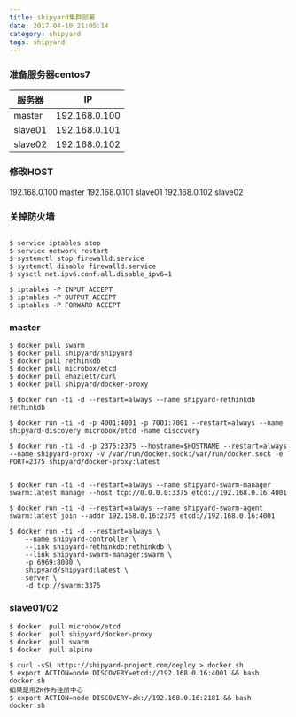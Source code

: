 ```yaml
---
title: shipyard集群部署
date: 2017-04-10 21:05:14
category: shipyard
tags: shipyard
---
```

### 准备服务器centos7
| 服务器 | IP |
|--------|--------|
|    master   |     192.168.0.100   |
|    slave01   |     192.168.0.101   |
|    slave02   |     192.168.0.102  |

### 修改HOST
192.168.0.100  master
192.168.0.101  slave01
192.168.0.102  slave02

### 关掉防火墙
```

$ service iptables stop
$ service network restart 
$ systemctl stop firewalld.service
$ systemctl disable firewalld.service
$ sysctl net.ipv6.conf.all.disable_ipv6=1

$ iptables -P INPUT ACCEPT
$ iptables -P OUTPUT ACCEPT
$ iptables -P FORWARD ACCEPT

```

### master
```
$ docker pull swarm 
$ docker pull shipyard/shipyard
$ docker pull rethinkdb
$ docker pull microbox/etcd
$ docker pull ehazlett/curl 
$ docker pull shipyard/docker-proxy

$ docker run -ti -d --restart=always --name shipyard-rethinkdb rethinkdb

$ docker run -ti -d -p 4001:4001 -p 7001:7001 --restart=always --name shipyard-discovery microbox/etcd -name discovery

$ docker run -ti -d -p 2375:2375 --hostname=$HOSTNAME --restart=always --name shipyard-proxy -v /var/run/docker.sock:/var/run/docker.sock -e PORT=2375 shipyard/docker-proxy:latest


$ docker run -ti -d --restart=always --name shipyard-swarm-manager swarm:latest manage --host tcp://0.0.0.0:3375 etcd://192.168.0.16:4001

$ docker run -ti -d --restart=always --name shipyard-swarm-agent swarm:latest join --addr 192.168.0.16:2375 etcd://192.168.0.16:4001

$ docker run -ti -d --restart=always \
    --name shipyard-controller \
    --link shipyard-rethinkdb:rethinkdb \
    --link shipyard-swarm-manager:swarm \
    -p 6969:8080 \
    shipyard/shipyard:latest \
    server \
    -d tcp://swarm:3375

```
### slave01/02
```
$ docker  pull microbox/etcd
$ docker  pull shipyard/docker-proxy
$ docker  pull swarm 
$ docker  pull alpine

$ curl -sSL https://shipyard-project.com/deploy > docker.sh
$ export ACTION=node DISCOVERY=etcd://192.168.0.16:4001 && bash docker.sh
如果是用ZK作为注册中心
$ export ACTION=node DISCOVERY=zk://192.168.0.16:2181 && bash docker.sh 


```
